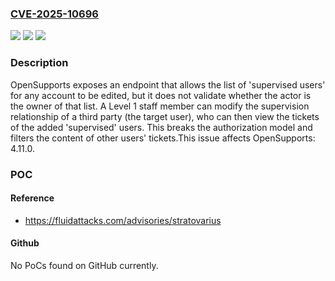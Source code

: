 ### [CVE-2025-10696](https://cve.mitre.org/cgi-bin/cvename.cgi?name=CVE-2025-10696)
![](https://img.shields.io/static/v1?label=Product&message=OpenSupports&color=blue)
![](https://img.shields.io/static/v1?label=Version&message=4.11.0%20&color=brightgreen)
![](https://img.shields.io/static/v1?label=Vulnerability&message=CWE-863%20Incorrect%20Authorization&color=brightgreen)

### Description

OpenSupports exposes an endpoint that allows the list of 'supervised users' for any account to be edited, but it does not validate whether the actor is the owner of that list. A Level 1 staff member can modify the supervision relationship of a third party (the target user), who can then view the tickets of the added 'supervised' users. This breaks the authorization model and filters the content of other users' tickets.This issue affects OpenSupports: 4.11.0.

### POC

#### Reference
- https://fluidattacks.com/advisories/stratovarius

#### Github
No PoCs found on GitHub currently.

